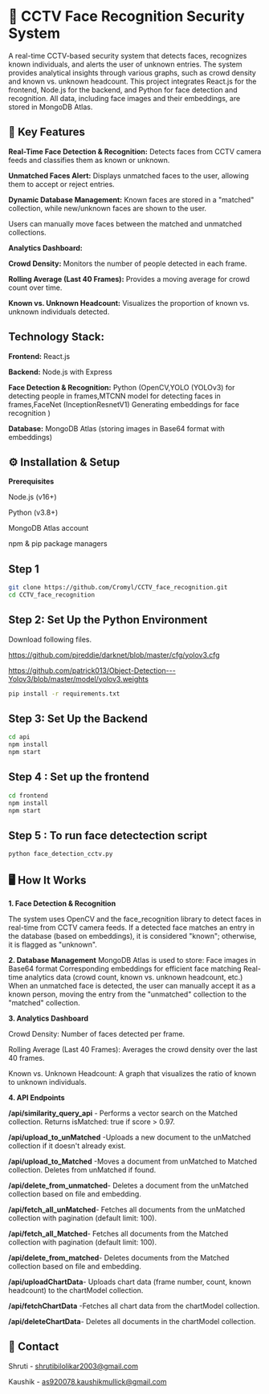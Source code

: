 
# 📸 CCTV Face Recognition Security System

A real-time CCTV-based security system that detects faces, recognizes known individuals, and alerts the user of unknown entries. The system provides analytical insights through various graphs, such as crowd density and known vs. unknown headcount. This project integrates React.js for the frontend, Node.js for the backend, and Python for face detection and recognition. All data, including face images and their embeddings, are stored in MongoDB Atlas.

## 🚀 Key Features
**Real-Time Face Detection & Recognition:** Detects faces from CCTV camera feeds and classifies them as known or unknown.

**Unmatched Faces Alert:** Displays unmatched faces to the user, allowing them to accept or reject entries.

**Dynamic Database Management:** Known faces are stored in a "matched" collection, while new/unknown faces are shown to the user.

Users can manually move faces between the matched and unmatched collections.

**Analytics Dashboard:** 

**Crowd Density:** Monitors the number of people detected in each frame.

**Rolling Average (Last 40 Frames):** Provides a moving average for crowd count over time.

**Known vs. Unknown Headcount:** Visualizes the proportion of known vs. unknown individuals detected.

## Technology Stack:
**Frontend:** React.js

**Backend:** Node.js with Express

**Face Detection & Recognition:** Python (OpenCV,YOLO (YOLOv3) for detecting people in frames,MTCNN model for detecting faces in frames,FaceNet (InceptionResnetV1)	Generating embeddings for face recognition )

**Database:** MongoDB Atlas (storing images in Base64 format with embeddings)

## ⚙️ Installation & Setup
**Prerequisites**

Node.js (v16+)

Python (v3.8+)

MongoDB Atlas account

npm & pip package managers

## Step 1

```bash
git clone https://github.com/Cromyl/CCTV_face_recognition.git
cd CCTV_face_recognition

```
## Step 2: Set Up the Python Environment
Download following files.

https://github.com/pjreddie/darknet/blob/master/cfg/yolov3.cfg

https://github.com/patrick013/Object-Detection---Yolov3/blob/master/model/yolov3.weights

```bash
pip install -r requirements.txt

```
## Step 3: Set Up the Backend

```bash
cd api
npm install
npm start

```

## Step 4 : Set up the frontend

```bash
cd frontend
npm install
npm start

```
## Step 5 : To run face detectection script
```bash
python face_detection_cctv.py
```

## 🖥️ How It Works
**1. Face Detection & Recognition**

The system uses OpenCV and the face_recognition library to detect faces in real-time from CCTV camera feeds.
If a detected face matches an entry in the database (based on embeddings), it is considered "known"; otherwise, it is flagged as "unknown".

**2. Database Management**
MongoDB Atlas is used to store:
Face images in Base64 format
Corresponding embeddings for efficient face matching
Real-time analytics data (crowd count, known vs. unknown headcount, etc.)
When an unmatched face is detected, the user can manually accept it as a known person, moving the entry from the "unmatched" collection to the "matched" collection.

**3. Analytics Dashboard**

Crowd Density: Number of faces detected per frame.

Rolling Average (Last 40 Frames): Averages the crowd density over the last 40 frames.

Known vs. Unknown Headcount: A graph that visualizes the ratio of known to unknown individuals.


**4. API Endpoints**

**/api/similarity_query_api** -	Performs a vector search on the Matched collection. Returns isMatched: true if score > 0.97.

**/api/upload_to_unMatched** -Uploads a new document to the unMatched collection if it doesn't already exist.

**/api/upload_to_Matched**	-Moves a document from unMatched to Matched collection. Deletes from unMatched if found.

**/api/delete_from_unmatched**-	Deletes a document from the unMatched collection based on file and embedding.

**/api/fetch_all_unMatched**-	Fetches all documents from the unMatched collection with pagination (default limit: 100).

**/api/fetch_all_Matched**-	Fetches all documents from the Matched collection with pagination (default limit: 100).

**/api/delete_from_matched**-	Deletes documents from the Matched collection based on file and embedding.

**/api/uploadChartData**-	Uploads chart data (frame number, count, known headcount) to the chartModel collection.

**/api/fetchChartData**	-Fetches all chart data from the chartModel collection.

**/api/deleteChartData**-	Deletes all documents in the chartModel collection.


## 📧 Contact
Shruti - shrutibilolikar2003@gmail.com

Kaushik - as920078.kaushikmullick@gmail.com

